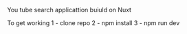 You tube search applicattion buiuld on Nuxt

To get working
1 - clone repo
2 - npm install
3 - npm run dev
